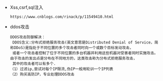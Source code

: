- Xss,csrf,sql注入

  ```
  https://www.cnblogs.com/rinack/p/11549410.html
  ```

- ddos攻击

  ```
  DDOS攻击防御解决：
   DDOS含义:分布式拒绝服务攻击(英文意思是Distributed Denial of Service，简称DDoS)是指处于不同位置的多个攻击者同时向一个或数个目标发动攻击，
   或者一个攻击者控制了位于不同位置的多台机器并利用这些机器对受害者同时实施攻击。 由于攻击的发出点是分布在不同地方的，这类攻击称为分布式拒绝服务攻击，
   其中的攻击者可以有多个.
  （1）过滤ip,尝试对每个IP限流,伪IP一般用轮训一个IP列表
  （2）购买高防IP，专业处理DDOS攻击
  ```

  